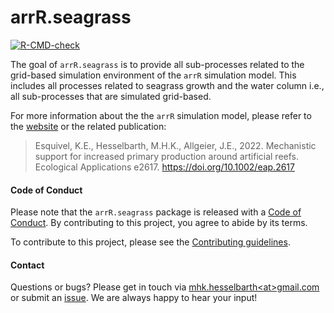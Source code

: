 
# arrR.seagrass

<!-- badges: start -->
[![R-CMD-check](https://github.com/Allgeier-Lab/arrR.seagrass/actions/workflows/R-CMD-check.yaml/badge.svg)](https://github.com/Allgeier-Lab/arrR.seagrass/actions/workflows/R-CMD-check.yaml)
<!-- badges: end -->

The goal of `arrR.seagrass`  is to provide all sub-processes related to the grid-based simulation environment of the `arrR` simulation model. This includes all processes related to seagrass growth and the water column i.e., all  sub-processes that are simulated grid-based.

For more information about the the `arrR` simulation model, please refer to the [website](https://allgeier-lab.github.io/arrR/) or the related publication: 

> Esquivel, K.E., Hesselbarth, M.H.K., Allgeier, J.E., 2022. Mechanistic support for increased primary production around artificial reefs. Ecological Applications e2617. https://doi.org/10.1002/eap.2617

#### Code of Conduct

Please note that the `arrR.seagrass` package is released with a [Code of Conduct](CODE_OF_CONDUCT.md). By contributing to this project, you agree to abide by its terms.

To contribute to this project, please see the [Contributing guidelines](CONTRIBUTING.md).

#### Contact

Questions or bugs? Please get in touch via [mhk.hesselbarth\<at\>gmail.com](mailto:mhk.hesselbarth@gmail.com) or submit an [issue](https://github.com/Allgeier-Lab/arrR.seagrass/issues). We are always happy to hear your input!
